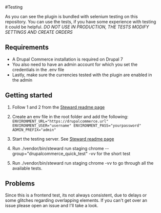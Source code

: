 #Testing

As you can see the plugin is bundled with selenium testing on this repository. You can use the tests, if you have some experience with testing it could be helpful. 
*DO NOT USE IN PRODUCTION, THE TESTS MODIFY SETTINGS AND CREATE ORDERS*

## Requirements

* A Drupal Commerce installation is required on Drupal 7
* You also need to have an admin account for which you set the credentials in the .env file
* Lastly, make sure the currencies tested with the plugin are enabled in the admin

## Getting started

1. Follow 1 and 2 from the [Steward readme page](https://github.com/lmc-eu/steward#getting-started)
2. Create an env file in the root folder and add the following:
`
ENVIRONMENT_URL="https://drupalcommerce.url"
ENVIRONMENT_USER="username"
ENVIRONMENT_PASS="yourpassword"
ADMIN_PREFIX="admin"
`

3. Start the testing server. See
[Steward readme page](https://github.com/lmc-eu/steward#4-run-your-tests)
4. Run  ./vendor/bin/steward run staging chrome --group="drupalcommerce_quick_test" -vv for the short test
5. Run  ./vendor/bin/steward run staging chrome -vv to go through all the available tests.

## Problems

Since this is a frontend test, its not always consistent, due to delays or some glitches regarding overlapping elements. If you can't get over an issue please open an issue and I'll take a look. 